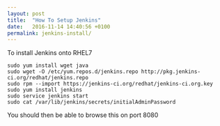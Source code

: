 ```yaml
---
layout: post
title:  "How To Setup Jenkins"
date:   2016-11-14 14:40:56 +0100
permalink: jenkins-install/
---
```

To install Jenkins onto RHEL7

    sudo yum install wget java
    sudo wget -O /etc/yum.repos.d/jenkins.repo http://pkg.jenkins-ci.org/redhat/jenkins.repo
    sudo rpm --import https://jenkins-ci.org/redhat/jenkins-ci.org.key
    sudo yum install jenkins
    sudo service jenkins start
    sudo cat /var/lib/jenkins/secrets/initialAdminPassword

You should then be able to browse this on port 8080